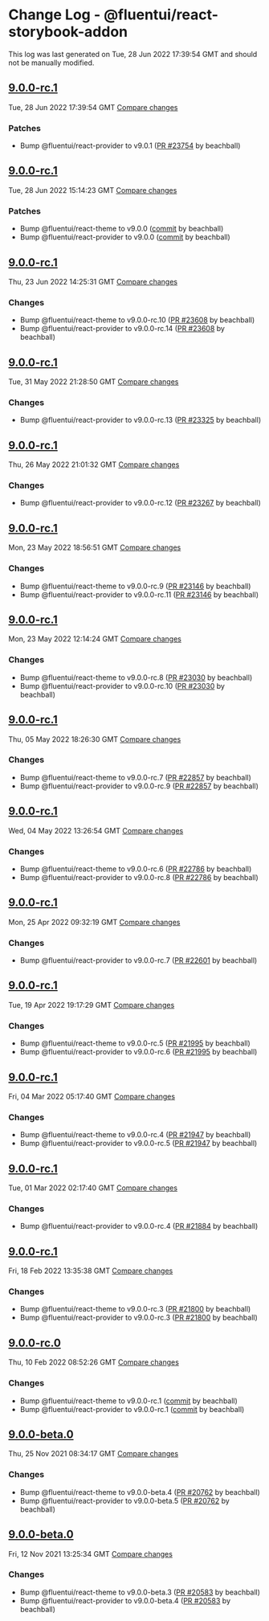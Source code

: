 # Change Log - @fluentui/react-storybook-addon

This log was last generated on Tue, 28 Jun 2022 17:39:54 GMT and should not be manually modified.

<!-- Start content -->

## [9.0.0-rc.1](https://github.com/microsoft/fluentui/tree/@fluentui/react-storybook-addon_v9.0.0-rc.1)

Tue, 28 Jun 2022 17:39:54 GMT 
[Compare changes](https://github.com/microsoft/fluentui/compare/@fluentui/react-storybook-addon_v9.0.0-rc.1..@fluentui/react-storybook-addon_v9.0.0-rc.1)

### Patches

- Bump @fluentui/react-provider to v9.0.1 ([PR #23754](https://github.com/microsoft/fluentui/pull/23754) by beachball)

## [9.0.0-rc.1](https://github.com/microsoft/fluentui/tree/@fluentui/react-storybook-addon_v9.0.0-rc.1)

Tue, 28 Jun 2022 15:14:23 GMT 
[Compare changes](https://github.com/microsoft/fluentui/compare/@fluentui/react-storybook-addon_v9.0.0-rc.1..@fluentui/react-storybook-addon_v9.0.0-rc.1)

### Patches

- Bump @fluentui/react-theme to v9.0.0 ([commit](https://github.com/microsoft/fluentui/commit/ba6c5d651559b91c815429c9a9357c4d5a390f3e) by beachball)
- Bump @fluentui/react-provider to v9.0.0 ([commit](https://github.com/microsoft/fluentui/commit/ba6c5d651559b91c815429c9a9357c4d5a390f3e) by beachball)

## [9.0.0-rc.1](https://github.com/microsoft/fluentui/tree/@fluentui/react-storybook-addon_v9.0.0-rc.1)

Thu, 23 Jun 2022 14:25:31 GMT 
[Compare changes](https://github.com/microsoft/fluentui/compare/@fluentui/react-storybook-addon_v9.0.0-rc.1..@fluentui/react-storybook-addon_v9.0.0-rc.1)

### Changes

- Bump @fluentui/react-theme to v9.0.0-rc.10 ([PR #23608](https://github.com/microsoft/fluentui/pull/23608) by beachball)
- Bump @fluentui/react-provider to v9.0.0-rc.14 ([PR #23608](https://github.com/microsoft/fluentui/pull/23608) by beachball)

## [9.0.0-rc.1](https://github.com/microsoft/fluentui/tree/@fluentui/react-storybook-addon_v9.0.0-rc.1)

Tue, 31 May 2022 21:28:50 GMT 
[Compare changes](https://github.com/microsoft/fluentui/compare/@fluentui/react-storybook-addon_v9.0.0-rc.1..@fluentui/react-storybook-addon_v9.0.0-rc.1)

### Changes

- Bump @fluentui/react-provider to v9.0.0-rc.13 ([PR #23325](https://github.com/microsoft/fluentui/pull/23325) by beachball)

## [9.0.0-rc.1](https://github.com/microsoft/fluentui/tree/@fluentui/react-storybook-addon_v9.0.0-rc.1)

Thu, 26 May 2022 21:01:32 GMT 
[Compare changes](https://github.com/microsoft/fluentui/compare/@fluentui/react-storybook-addon_v9.0.0-rc.1..@fluentui/react-storybook-addon_v9.0.0-rc.1)

### Changes

- Bump @fluentui/react-provider to v9.0.0-rc.12 ([PR #23267](https://github.com/microsoft/fluentui/pull/23267) by beachball)

## [9.0.0-rc.1](https://github.com/microsoft/fluentui/tree/@fluentui/react-storybook-addon_v9.0.0-rc.1)

Mon, 23 May 2022 18:56:51 GMT 
[Compare changes](https://github.com/microsoft/fluentui/compare/@fluentui/react-storybook-addon_v9.0.0-rc.1..@fluentui/react-storybook-addon_v9.0.0-rc.1)

### Changes

- Bump @fluentui/react-theme to v9.0.0-rc.9 ([PR #23146](https://github.com/microsoft/fluentui/pull/23146) by beachball)
- Bump @fluentui/react-provider to v9.0.0-rc.11 ([PR #23146](https://github.com/microsoft/fluentui/pull/23146) by beachball)

## [9.0.0-rc.1](https://github.com/microsoft/fluentui/tree/@fluentui/react-storybook-addon_v9.0.0-rc.1)

Mon, 23 May 2022 12:14:24 GMT 
[Compare changes](https://github.com/microsoft/fluentui/compare/@fluentui/react-storybook-addon_v9.0.0-rc.1..@fluentui/react-storybook-addon_v9.0.0-rc.1)

### Changes

- Bump @fluentui/react-theme to v9.0.0-rc.8 ([PR #23030](https://github.com/microsoft/fluentui/pull/23030) by beachball)
- Bump @fluentui/react-provider to v9.0.0-rc.10 ([PR #23030](https://github.com/microsoft/fluentui/pull/23030) by beachball)

## [9.0.0-rc.1](https://github.com/microsoft/fluentui/tree/@fluentui/react-storybook-addon_v9.0.0-rc.1)

Thu, 05 May 2022 18:26:30 GMT 
[Compare changes](https://github.com/microsoft/fluentui/compare/@fluentui/react-storybook-addon_v9.0.0-rc.1..@fluentui/react-storybook-addon_v9.0.0-rc.1)

### Changes

- Bump @fluentui/react-theme to v9.0.0-rc.7 ([PR #22857](https://github.com/microsoft/fluentui/pull/22857) by beachball)
- Bump @fluentui/react-provider to v9.0.0-rc.9 ([PR #22857](https://github.com/microsoft/fluentui/pull/22857) by beachball)

## [9.0.0-rc.1](https://github.com/microsoft/fluentui/tree/@fluentui/react-storybook-addon_v9.0.0-rc.1)

Wed, 04 May 2022 13:26:54 GMT 
[Compare changes](https://github.com/microsoft/fluentui/compare/@fluentui/react-storybook-addon_v9.0.0-rc.1..@fluentui/react-storybook-addon_v9.0.0-rc.1)

### Changes

- Bump @fluentui/react-theme to v9.0.0-rc.6 ([PR #22786](https://github.com/microsoft/fluentui/pull/22786) by beachball)
- Bump @fluentui/react-provider to v9.0.0-rc.8 ([PR #22786](https://github.com/microsoft/fluentui/pull/22786) by beachball)

## [9.0.0-rc.1](https://github.com/microsoft/fluentui/tree/@fluentui/react-storybook-addon_v9.0.0-rc.1)

Mon, 25 Apr 2022 09:32:19 GMT
[Compare changes](https://github.com/microsoft/fluentui/compare/@fluentui/react-storybook-addon_v9.0.0-rc.1..@fluentui/react-storybook-addon_v9.0.0-rc.1)

### Changes

- Bump @fluentui/react-provider to v9.0.0-rc.7 ([PR #22601](https://github.com/microsoft/fluentui/pull/22601) by beachball)

## [9.0.0-rc.1](https://github.com/microsoft/fluentui/tree/@fluentui/react-storybook-addon_v9.0.0-rc.1)

Tue, 19 Apr 2022 19:17:29 GMT
[Compare changes](https://github.com/microsoft/fluentui/compare/@fluentui/react-storybook-addon_v9.0.0-rc.1..@fluentui/react-storybook-addon_v9.0.0-rc.1)

### Changes

- Bump @fluentui/react-theme to v9.0.0-rc.5 ([PR #21995](https://github.com/microsoft/fluentui/pull/21995) by beachball)
- Bump @fluentui/react-provider to v9.0.0-rc.6 ([PR #21995](https://github.com/microsoft/fluentui/pull/21995) by beachball)

## [9.0.0-rc.1](https://github.com/microsoft/fluentui/tree/@fluentui/react-storybook-addon_v9.0.0-rc.1)

Fri, 04 Mar 2022 05:17:40 GMT
[Compare changes](https://github.com/microsoft/fluentui/compare/@fluentui/react-storybook-addon_v9.0.0-rc.1..@fluentui/react-storybook-addon_v9.0.0-rc.1)

### Changes

- Bump @fluentui/react-theme to v9.0.0-rc.4 ([PR #21947](https://github.com/microsoft/fluentui/pull/21947) by beachball)
- Bump @fluentui/react-provider to v9.0.0-rc.5 ([PR #21947](https://github.com/microsoft/fluentui/pull/21947) by beachball)

## [9.0.0-rc.1](https://github.com/microsoft/fluentui/tree/@fluentui/react-storybook-addon_v9.0.0-rc.1)

Tue, 01 Mar 2022 02:17:40 GMT
[Compare changes](https://github.com/microsoft/fluentui/compare/@fluentui/react-storybook-addon_v9.0.0-rc.1..@fluentui/react-storybook-addon_v9.0.0-rc.1)

### Changes

- Bump @fluentui/react-provider to v9.0.0-rc.4 ([PR #21884](https://github.com/microsoft/fluentui/pull/21884) by beachball)

## [9.0.0-rc.1](https://github.com/microsoft/fluentui/tree/@fluentui/react-storybook-addon_v9.0.0-rc.1)

Fri, 18 Feb 2022 13:35:38 GMT
[Compare changes](https://github.com/microsoft/fluentui/compare/@fluentui/react-storybook-addon_v9.0.0-rc.0..@fluentui/react-storybook-addon_v9.0.0-rc.1)

### Changes

- Bump @fluentui/react-theme to v9.0.0-rc.3 ([PR #21800](https://github.com/microsoft/fluentui/pull/21800) by beachball)
- Bump @fluentui/react-provider to v9.0.0-rc.3 ([PR #21800](https://github.com/microsoft/fluentui/pull/21800) by beachball)

## [9.0.0-rc.0](https://github.com/microsoft/fluentui/tree/@fluentui/react-storybook-addon_v9.0.0-rc.0)

Thu, 10 Feb 2022 08:52:26 GMT
[Compare changes](https://github.com/microsoft/fluentui/compare/@fluentui/react-storybook-addon_v9.0.0-beta.0..@fluentui/react-storybook-addon_v9.0.0-rc.0)

### Changes

- Bump @fluentui/react-theme to v9.0.0-rc.1 ([commit](https://github.com/microsoft/fluentui/commit/e6c855f6d9019d6c73668d15fc9bc3a13291a6c8) by beachball)
- Bump @fluentui/react-provider to v9.0.0-rc.1 ([commit](https://github.com/microsoft/fluentui/commit/e6c855f6d9019d6c73668d15fc9bc3a13291a6c8) by beachball)

## [9.0.0-beta.0](https://github.com/microsoft/fluentui/tree/@fluentui/react-storybook-addon_v9.0.0-beta.0)

Thu, 25 Nov 2021 08:34:17 GMT
[Compare changes](https://github.com/microsoft/fluentui/compare/@fluentui/react-storybook-addon_v9.0.0-beta.0..@fluentui/react-storybook-addon_v9.0.0-beta.0)

### Changes

- Bump @fluentui/react-theme to v9.0.0-beta.4 ([PR #20762](https://github.com/microsoft/fluentui/pull/20762) by beachball)
- Bump @fluentui/react-provider to v9.0.0-beta.5 ([PR #20762](https://github.com/microsoft/fluentui/pull/20762) by beachball)

## [9.0.0-beta.0](https://github.com/microsoft/fluentui/tree/@fluentui/react-storybook-addon_v9.0.0-beta.0)

Fri, 12 Nov 2021 13:25:34 GMT
[Compare changes](https://github.com/microsoft/fluentui/compare/@fluentui/react-storybook-addon_v9.0.0-alpha.0..@fluentui/react-storybook-addon_v9.0.0-beta.0)

### Changes

- Bump @fluentui/react-theme to v9.0.0-beta.3 ([PR #20583](https://github.com/microsoft/fluentui/pull/20583) by beachball)
- Bump @fluentui/react-provider to v9.0.0-beta.4 ([PR #20583](https://github.com/microsoft/fluentui/pull/20583) by beachball)
